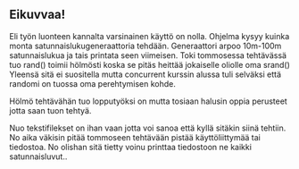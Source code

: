 ## Eikuvvaa!

Eli työn luonteen kannalta varsinainen käyttö on nolla.
Ohjelma kysyy kuinka monta satunnaislukugeneraattoria tehdään.
Generaattori arpoo 10m-100m satunnaislukua ja tais printata seen viimeisen.
Toki tommosessa tehtävässä tuo rand() toimii hölmösti koska se pitäs heittää jokaiselle oliolle oma srand()
Yleensä sitä ei suositella mutta concurrent kurssin alussa tuli selväksi että randomi on tuossa oma perehtymisen kohde.

Hölmö tehtävähän tuo lopputyöksi on mutta tosiaan halusin oppia perusteet jotta saan tuon tehtyä.


Nuo tekstifilekset on ihan vaan jotta voi sanoa että kyllä sitäkin siinä tehtiin.
No aika väkisin pitää tommoseen tehtävään pistää käyttöliittymää tai tiedostoa. No olishan sitä tietty voinu printtaa tiedostoon ne kaikki satunnaisluvut..
